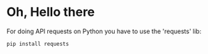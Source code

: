 # Oh, Hello there

For doing API requests on Python you have to use the 'requests' lib:

````Shell
pip install requests
````
